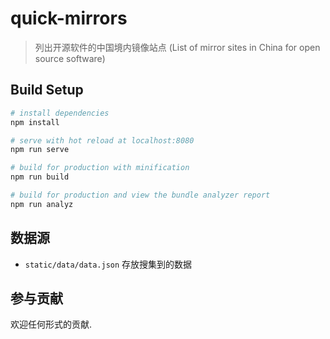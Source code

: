 # quick-mirrors

> 列出开源软件的中国境内镜像站点 (List of mirror sites in China for open source software)

## Build Setup

```bash
# install dependencies
npm install

# serve with hot reload at localhost:8080
npm run serve

# build for production with minification
npm run build

# build for production and view the bundle analyzer report
npm run analyz

```

## 数据源

- `static/data/data.json` 存放搜集到的数据


## 参与贡献

欢迎任何形式的贡献.

